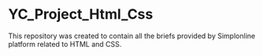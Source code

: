 # YC_Project_Html_Css
This repository was created to contain all the briefs provided by Simplonline platform related to HTML and CSS.

